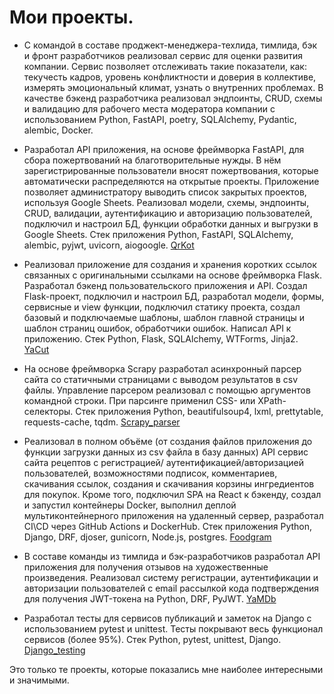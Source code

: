 # Мои проекты.

- С командой в составе проджект-менеджера-техлида, тимлида, бэк и фронт разработчиков реализовал сервис для оценки развития компании. Сервис позволяет отслеживать такие показатели, как: текучесть кадров, уровень конфликтности и доверия в коллективе, измерять эмоциональный климат, узнать о внутренних проблемах. В качестве бэкенд разработчика реализовал эндпоинты, CRUD, схемы и валидацию для рабочего места модератора компании с использованием Python, FastAPI, poetry, SQLAlchemy, Pydantic, alembic, Docker.

- Разработал API приложения, на основе фреймворка FastAPI, для сбора пожертвований на благотворительные нужды. В нём зарегистрированные пользователи вносят пожертвования, которые автоматически распределяются на открытые проекты. Приложение позволяет администратору выводить список закрытых проектов, используя Google Sheets. Реализовал модели, схемы, эндпоинты, CRUD, валидации, аутентификацию и авторизацию пользователей, подключил и настроил БД, функции обработки данных и выгрузки в Google Sheets. Стек приложения Python, FastAPI, SQLAlchemy, alembic, pyjwt, uvicorn, aiogoogle. [QrKot](https://github.com/VadimVolkov87/QKot_ssheets)

- Реализовал приложение для создания и хранения коротких ссылок связанных с оригинальными ссылками на основе фреймворка Flask. Разработал бэкенд пользовательского приложения и API. Создал Flask-проект, подключил и настроил БД, разработал модели, формы, сервисные и view функции, подключил статику проекта, создал базовый и подключаемые шаблоны, шаблон главной страницы и шаблон страниц ошибок, обработчики ошибок. Написал API к приложению. Стек Python, Flask, SQLAlchemy, WTForms, Jinja2. [YaCut](https://github.com/VadimVolkov87/YCut)

- На основе фреймворка Scrapy разработал асинхронный парсер сайта со статичными страницами с выводом результатов в csv файлы. Управление парсером реализовал с помощью аргументов командной строки. При парсинге применил CSS- или XPath-селекторы. Стек приложения Python, beautifulsoup4, lxml, prettytable, requests-cache, tqdm. [Scrapy_parser](https://github.com/VadimVolkov87/Scr_parser)

- Реализовал в полном объёме (от создания файлов приложения до функции загрузки данных из csv файла в базу данных) API сервис сайта рецептов с регистрацией/ аутентификацией/авторизацией пользователей, возможностями подписок, комментариев, скачивания ссылок, создания и скачивания корзины ингредиентов для покупок. Кроме того, подключил SPA на React к бэкенду, создал и запустил контейнеры Docker, выполнил деплой мультиконтейнерного приложения на удаленный сервер, разработал CI\CD через GitHub Actions и DockerHub. Стек приложения Python, Django, DRF, djoser, gunicorn, Node.js, postgres. [Foodgram](https://github.com/VadimVolkov87/MealGram)

- В составе команды из тимлида и бэк-разработчиков разработал API приложения для получения отзывов на художественные произведения. Реализовал систему регистрации, аутентификации и авторизации пользователей с email рассылкой кода подтверждения для получения JWT-токена на Python, DRF, PyJWT. [YaMDb](https://github.com/VadimVolkov87/Ap_YaMdb)

- Разработал тесты для сервисов публикаций и заметок на Django с использованием pytest и unittest. Тесты покрывают весь функционал сервисов (более 95%). Стек Python, pytest, unittest, Django.
  [Django_testing](https://github.com/VadimVolkov87/Django_Tests)

Это только те проекты, которые показались мне наиболее интересными и значимыми.
